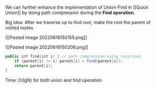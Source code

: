 
We can further enhance the implementation of Union-Find in [[Quick Union]] by doing path compression during the **Find operation.**

Big idea: After we traverse up to find root, make the root the parent of visited nodes.

![[Pasted image 20220616150155.png]]

![[Pasted image 20220616150206.png]]

```Java
public int find(int i) { // path compression using recursion
	if (parent[i] != i) parent[i] = find(parent[i]); 
	return parent[i]; 
}
```

Time: O(lgN) for both union and find operation
